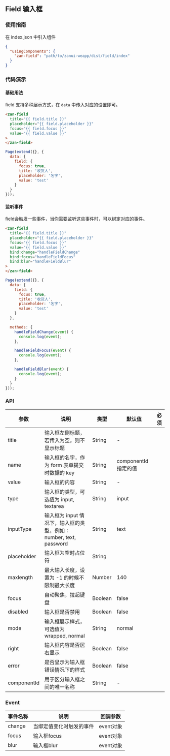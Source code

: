 ## Field 输入框

### 使用指南
在 index.json 中引入组件
```json
{
  "usingComponents": {
    "zan-field": "path/to/zanui-weapp/dist/field/index"
  }
}
```

### 代码演示

#### 基础用法
field 支持多种展示方式，在 `data` 中传入对应的设置即可。
```html
<zan-field
  title="{{ field.title }}"
  placeholder="{{ field.placeholder }}"
  focus="{{ field.focus }}"
  value="{{ field.value }}"
>
</zan-field>
```

```js
Page(extend({}, {
  data: {
    field: {
      focus: true,
      title: '收货人',
      placeholder: '名字',
      value: 'test'
    }
  }
}));
```

#### 监听事件

field会触发一些事件，当你需要监听这些事件时，可以绑定对应的事件。

```html
<zan-field
  title="{{ field.title }}"
  placeholder="{{ field.placeholder }}"
  focus="{{ field.focus }}"
  value="{{ field.value }}"
  bind:change="handleFieldChange"
  bind:focus="handleFieldFocus"
  bind:blur="handleFieldBlur"
>
</zan-field>
```

```js
Page(extend({}, {
  data: {
    field: {
      focus: true,
      title: '收货人',
      placeholder: '名字',
      value: 'test'
    }
  },

  methods: {
    handleFieldChange(event) {
      console.log(event);
    },

    handleFieldFocus(event) {
      console.log(event);
    },

    handleFieldBlur(event) {
      console.log(event);
    }
  }
}));
```

### API

| 参数       | 说明      | 类型       | 默认值       | 必须      |
|-----------|-----------|-----------|-------------|-------------|
| title | 输入框左侧标题，若传入为空，则不显示标题 | String | - | |
| name | 输入框的名字，作为 form 表单提交时数据的 key | String  | componentId 指定的值 | |
| value | 输入框的内容 | String  | - | |
| type | 输入框的类型，可选值为 input, textarea | String  | input | |
| inputType | 输入框为 input 情况下，输入框的类型，例如：number, text, password | String  | text | |
| placeholder | 输入框为空时占位符 | String  | | |
| maxlength | 最大输入长度，设置为 -1 的时候不限制最大长度 | Number  | 140 | |
| focus | 自动聚焦，拉起键盘 | Boolean  | false | |
| disabled | 输入框是否禁用 | Boolean  | false | |
| mode | 输入框展示样式，可选值为 wrapped, normal | String | normal | |
| right | 输入框内容是否居右显示 | Boolean  | false | |
| error | 是否显示为输入框错误情况下的样式 | Boolean  | false | |
| componentId | 用于区分输入框之间的唯一名称 | String  | - | |

### Event

| 事件名称       | 说明      | 回调参数       |
|-----------|-----------|-----------|
| change | 当绑定值变化时触发的事件 | event对象 |
| focus | 输入框focus | event对象 |
| blur | 输入框blur | event对象 |
